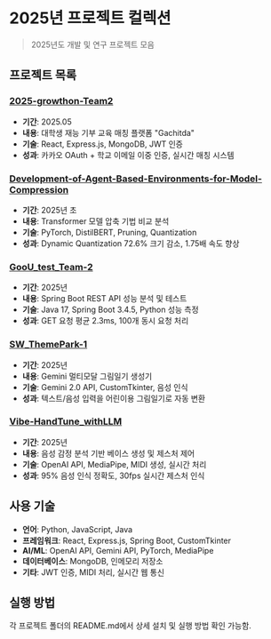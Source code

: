# 2025년 프로젝트 컬렉션

> 2025년도 개발 및 연구 프로젝트 모음

## 프로젝트 목록

### [2025-growthon-Team2](2025-growthon-Team2/)
- **기간**: 2025.05
- **내용**: 대학생 재능 기부 교육 매칭 플랫폼 "Gachitda"
- **기술**: React, Express.js, MongoDB, JWT 인증
- **성과**: 카카오 OAuth + 학교 이메일 이중 인증, 실시간 매칭 시스템

### [Development-of-Agent-Based-Environments-for-Model-Compression](Development-of-Agent-Based-Environments-for-Model-Compression/)
- **기간**: 2025년 초
- **내용**: Transformer 모델 압축 기법 비교 분석
- **기술**: PyTorch, DistilBERT, Pruning, Quantization
- **성과**: Dynamic Quantization 72.6% 크기 감소, 1.75배 속도 향상

### [GooU_test_Team-2](GooU_test_Team-2/)
- **기간**: 2025년
- **내용**: Spring Boot REST API 성능 분석 및 테스트
- **기술**: Java 17, Spring Boot 3.4.5, Python 성능 측정
- **성과**: GET 요청 평균 2.3ms, 100개 동시 요청 처리

### [SW_ThemePark-1](SW_ThemePark-1/)
- **기간**: 2025년
- **내용**: Gemini 멀티모달 그림일기 생성기
- **기술**: Gemini 2.0 API, CustomTkinter, 음성 인식
- **성과**: 텍스트/음성 입력을 어린이용 그림일기로 자동 변환

### [Vibe-HandTune_withLLM](Vibe-HandTune_withLLM/)
- **기간**: 2025년
- **내용**: 음성 감정 분석 기반 베이스 생성 및 제스처 제어
- **기술**: OpenAI API, MediaPipe, MIDI 생성, 실시간 처리
- **성과**: 95% 음성 인식 정확도, 30fps 실시간 제스처 인식

## 사용 기술

- **언어**: Python, JavaScript, Java
- **프레임워크**: React, Express.js, Spring Boot, CustomTkinter
- **AI/ML**: OpenAI API, Gemini API, PyTorch, MediaPipe
- **데이터베이스**: MongoDB, 인메모리 저장소
- **기타**: JWT 인증, MIDI 처리, 실시간 웹 통신

## 실행 방법

각 프로젝트 폴더의 README.md에서 상세 설치 및 실행 방법 확인 가능함.